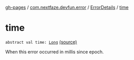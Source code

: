 [gh-pages](../../index.md) / [com.nextfaze.devfun.error](../index.md) / [ErrorDetails](index.md) / [time](./time.md)

# time

`abstract val time: `[`Long`](https://kotlinlang.org/api/latest/jvm/stdlib/kotlin/-long/index.html) [(source)](https://github.com/NextFaze/dev-fun/tree/master/devfun/src/main/java/com/nextfaze/devfun/error/Handler.kt#L20)

When this error occurred in millis since epoch.


